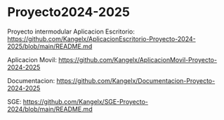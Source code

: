 # Proyecto2024-2025
Proyecto intermodular
Aplicacion Escritorio: https://github.com/Kangelx/AplicacionEscritorio-Proyecto-2024-2025/blob/main/README.md

Aplicacion Movil: https://github.com/Kangelx/AplicacionMovil-Proyecto-2024-2025

Documentacion: https://github.com/Kangelx/Documentacion-Proyecto-2024-2025

SGE: https://github.com/Kangelx/SGE-Proyecto-2024/blob/main/README.md
